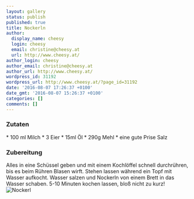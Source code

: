 ```yaml
---
layout: gallery
status: publish
published: true
title: Nockerln
author:
  display_name: cheesy
  login: cheesy
  email: christine@cheesy.at
  url: http://www.cheesy.at/
author_login: cheesy
author_email: christine@cheesy.at
author_url: http://www.cheesy.at/
wordpress_id: 31192
wordpress_url: http://www.cheesy.at/?page_id=31192
date: '2016-08-07 17:26:37 +0100'
date_gmt: '2016-08-07 15:26:37 +0100'
categories: []
comments: []
---
```

### Zutaten
\* 100 ml Milch
\* 3 Eier
\* 15ml Öl
\* 290g Mehl
\* eine gute Prise Salz
### Zubereitung
Alles in eine Schüssel geben und mit einem Kochlöffel schnell durchrühren, bis es beim Rühren Blasen wirft. Stehen lassen während ein Topf mit Wasser aufkocht. Wasser salzen und Nockerln von einem Brett in das Wasser schaben. 5-10 Minuten kochen lassen, bloß nicht zu kurz!
![Nockerl](http://www.cheesy.at/wp-content/uploads/Nockerl.jpg)
